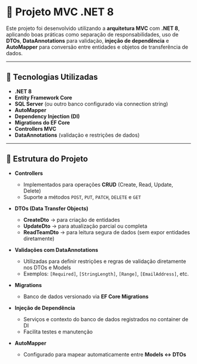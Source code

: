 # 📌 Projeto MVC .NET 8

Este projeto foi desenvolvido utilizando a **arquitetura MVC** com **.NET 8**, aplicando boas práticas como separação de responsabilidades, uso de **DTOs**, **DataAnnotations** para validação, **injeção de dependência** e **AutoMapper** para conversão entre entidades e objetos de transferência de dados.  

---

## 🚀 Tecnologias Utilizadas

- **.NET 8**
- **Entity Framework Core**
- **SQL Server** (ou outro banco configurado via connection string)
- **AutoMapper**
- **Dependency Injection (DI)**
- **Migrations do EF Core**
- **Controllers MVC**
- **DataAnnotations** (validação e restrições de dados)

---

## 📂 Estrutura do Projeto

- **Controllers**  
  - Implementados para operações **CRUD** (Create, Read, Update, Delete)  
  - Suporte a métodos `POST`, `PUT`, `PATCH`, `DELETE` e `GET`

- **DTOs (Data Transfer Objects)**  
  - **CreateDto** → para criação de entidades  
  - **UpdateDto** → para atualização parcial ou completa  
  - **ReadTeamDto** → para leitura segura de dados (sem expor entidades diretamente)

- **Validações com DataAnnotations**  
  - Utilizadas para definir restrições e regras de validação diretamente nos DTOs e Models  
  - Exemplos: `[Required]`, `[StringLength]`, `[Range]`, `[EmailAddress]`, etc.

- **Migrations**  
  - Banco de dados versionado via **EF Core Migrations**

- **Injeção de Dependência**  
  - Serviços e contexto do banco de dados registrados no container de DI  
  - Facilita testes e manutenção

- **AutoMapper**  
  - Configurado para mapear automaticamente entre **Models ↔ DTOs**
